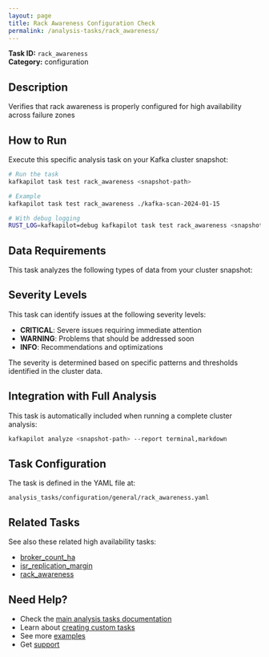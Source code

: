 ```yaml
---
layout: page
title: Rack Awareness Configuration Check
permalink: /analysis-tasks/rack_awareness/
---
```


**Task ID:** `rack_awareness`  
**Category:** configuration

## Description

Verifies that rack awareness is properly configured for high availability across failure zones

## How to Run

Execute this specific analysis task on your Kafka cluster snapshot:

```bash
# Run the task
kafkapilot task test rack_awareness <snapshot-path>

# Example
kafkapilot task test rack_awareness ./kafka-scan-2024-01-15

# With debug logging
RUST_LOG=kafkapilot=debug kafkapilot task test rack_awareness <snapshot-path>
```

## Data Requirements

This task analyzes the following types of data from your cluster snapshot:



## Severity Levels

This task can identify issues at the following severity levels:

- **CRITICAL**: Severe issues requiring immediate attention
- **WARNING**: Problems that should be addressed soon  
- **INFO**: Recommendations and optimizations

The severity is determined based on specific patterns and thresholds identified in the cluster data.

## Integration with Full Analysis

This task is automatically included when running a complete cluster analysis:

```bash
kafkapilot analyze <snapshot-path> --report terminal,markdown
```

## Task Configuration

The task is defined in the YAML file at:
```
analysis_tasks/configuration/general/rack_awareness.yaml
```

## Related Tasks

See also these related high availability tasks:
- [broker_count_ha](../broker_count_ha)
- [isr_replication_margin](../isr_replication_margin)
- [rack_awareness](../rack_awareness)

## Need Help?

- Check the [main analysis tasks documentation](../)
- Learn about [creating custom tasks](/how-to#custom-analysis-tasks)
- See more [examples](/examples#analysis-tasks)
- Get [support](/support)
